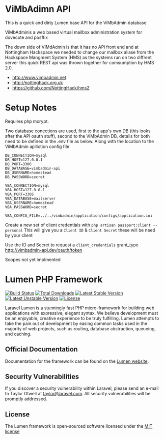 # ViMbAdimn API

This is a quick and dirty Lumen base API for the ViMbAdmin database

ViMbAdminis a web based virtual mailbox administration system for dovecote and posftix

The down side of ViMdAdmin is that it has no APi front end and at Nottingham Hackspace we needed to change our mailbox aliase from the Hackspace Mangment System (HMS) as the systems run on two diffrent server this quick REST api was thrown together for comsumption by HMS 2.0.

* http://www.vimbadmin.net 
* http://nottinghack.org.uk
* https://github.com/NottingHack/hms2

# Setup Notes

Requires php mcrypt.

Two database conections are used, first to the app's own DB (this looks after the API oauth stuff), second to the ViMbAdmin DB, details for both need to be defined in the .env file as below.
Along with the location to the ViMbAdmin aplliction config file

```
DB_CONNECTION=mysql
DB_HOST=127.0.0.1
DB_PORT=3306
DB_DATABASE=vimbadmin-api
DB_USERNAME=homestead
DB_PASSWORD=secret

VBA_CONNECTION=mysql
VBA_HOST=127.0.0.1
VBA_PORT=3306
VBA_DATABASE=mailserver
VBA_USERNAME=homestead
VBA_PASSWORD=secret

VBA_CONFIG_FILE=../../vimbadmin/application/configs/application.ini
```

Create a new set of client credentials with
`php artisan passport:client --personal`
This will give you a `Client ID` & `Client Secret` these will be need by your client

Use the ID and Secret to request a `client_credentials` grant_type
http://vimbadmin-api.dev/oauth/token

Scopes not yet implmented


# Lumen PHP Framework

[![Build Status](https://travis-ci.org/laravel/lumen-framework.svg)](https://travis-ci.org/laravel/lumen-framework)
[![Total Downloads](https://poser.pugx.org/laravel/lumen-framework/d/total.svg)](https://packagist.org/packages/laravel/lumen-framework)
[![Latest Stable Version](https://poser.pugx.org/laravel/lumen-framework/v/stable.svg)](https://packagist.org/packages/laravel/lumen-framework)
[![Latest Unstable Version](https://poser.pugx.org/laravel/lumen-framework/v/unstable.svg)](https://packagist.org/packages/laravel/lumen-framework)
[![License](https://poser.pugx.org/laravel/lumen-framework/license.svg)](https://packagist.org/packages/laravel/lumen-framework)

Laravel Lumen is a stunningly fast PHP micro-framework for building web applications with expressive, elegant syntax. We believe development must be an enjoyable, creative experience to be truly fulfilling. Lumen attempts to take the pain out of development by easing common tasks used in the majority of web projects, such as routing, database abstraction, queueing, and caching.

## Official Documentation

Documentation for the framework can be found on the [Lumen website](http://lumen.laravel.com/docs).

## Security Vulnerabilities

If you discover a security vulnerability within Laravel, please send an e-mail to Taylor Otwell at taylor@laravel.com. All security vulnerabilities will be promptly addressed.

## License

The Lumen framework is open-sourced software licensed under the [MIT license](http://opensource.org/licenses/MIT)
